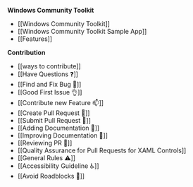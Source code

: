 **Windows Community Toolkit**

* [[Windows Community Toolkit]]
* [[Windows Community Toolkit Sample App]]
* [[Features]]


**Contribution**

* [[ways to contribute]]
* [[Have Questions ❓]]
* [[Find and Fix Bug 🐛]]
* [[Good First Issue 👌]]
* [[Contribute new Feature 📫]]
* [[Create Pull Request 🚀]]
* [[Submit Pull Request 🚀]]
* [[Adding Documentation 📃]]
* [[Improving Documentation 📃]]
* [[Reviewing PR 📖]]
* [[Quality Assurance for Pull Requests for XAML Controls]]
* [[General Rules ⚠️]]
* [[Accessibility Guideline ♿]]
* [[Avoid Roadblocks 🚧]]